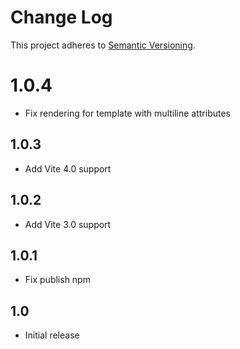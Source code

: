 # Change Log

This project adheres to [Semantic Versioning](http://semver.org/).

# 1.0.4
- Fix rendering for template with multiline attributes

## 1.0.3
- Add Vite 4.0 support

## 1.0.2
- Add Vite 3.0 support

## 1.0.1
- Fix publish npm

## 1.0
- Initial release
